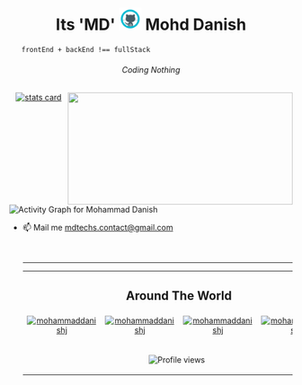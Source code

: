 <h1 align="center">Its 'MD' <!---<img src="https://raw.githubusercontent.com/nixin72/nixin72/master/wave.gif"
            alt="Waving hand animated gif" height="45" width="45" />---> <img src="giticon.gif" height="40" width="40">  Mohd Danish</h1>
  
```
   frontEnd + backEnd !== fullStack
```
    
<h6 align="center">Coding Nothing</h6>

<p align="center">
            <a align="center" href="https://github.com/MohammadDanishJ">
                        <img alt="stats card" height="200px" width="400" src="https://github-readme-streak-stats.herokuapp.com/?user=MohammadDanishJ&theme=radical">
                        <img align="right" height="200px" width="400" src="https://github-readme-stats.vercel.app/api?username=MohammadDanishJ&count_private=true&theme=radical&show_icons=true" />
            </a>
</p>

<p>
            <img alt="Activity Graph for Mohammad Danish" src="https://activity-graph.herokuapp.com/graph?username=MohammadDanishJ&bg_color=0D1117&color=FD428D&line=5BCDEC&point=FFFFFF&hide_border=true" />
</p>     

<!-- <p align="center">
            <a href="https://twitter.com/mohammaddanishj" target="blank">
                        <img src="https://img.shields.io/twitter/follow/mohammaddanishj?logo=twitter&style=for-the-badge" alt="mohammaddanishj" />
            </a>
</p> -->
<ul>
            <li>
                        📫 Mail me 
                        <a target="_blank" rel="noreferrer" href="mailto:conatct.mdtechs@gmail.com?subject=From Github.&amp;body=Hey Mohd Danish, I reached you from your GitHUb Handle.">mdtechs.contact@gmail.com</a>
            </li
</ul>
    <br><br>
    <hr>

            
 <table align="center">
            <tbody>
                        <tr>
                                    <td colspan="4" align="center">
                                                <h2>Around The World</h2>
                                    </td>
                        </tr>
                        <tr>
                                    <td align="center">
                                                <a href="https://twitter.com/mohammaddanishj" target="blank">
                                                            <img align="center"  src="https://img.icons8.com/fluency/48/000000/twitter-circled.png" alt="mohammaddanishj" height="50" width="50" />
                                                </a>
                                    </td>
                                    <td align="center">
                                                <a href="https://instagram.com/mohammaddanishj" target="blank">
                                                            <img align="center" src="https://img.icons8.com/fluency/64/000000/instagram-new.png" alt="mohammaddanishj" height="50" width="50" />
                                                </a>
                                    </td>
                                    <td align="center">
                                                <a href="https://www.linkedin.com/in/mohammaddanishj/" target="blank">
                                                            <img align="center" src="https://img.icons8.com/color/164/000000/linkedin-circled--v2.png" alt="mohammaddanishj" height="50" width="50" />
                                                </a>
                                    </td>
                                    <td align="center">
                                                <a href="https://leetcode.com/MohammadDanishJ/" target="blank">
                                                            <img align="center" src="https://img.icons8.com/external-tal-revivo-color-tal-revivo/24/null/external-level-up-your-coding-skills-and-quickly-land-a-job-logo-color-tal-revivo.png" alt="mohammaddanishj" height="50" width="50" />
                                                </a>
                                    </td>
                        </tr>
                        <tr>
                                    <td colspan="4" align="center"> 
                                                <br/>
                                                
![Profile views](https://komarev.com/ghpvc/?username=MohammadDanishJ&color=brightgreen) &nbsp;
                                    </td>
                        </tr>
            </tbody>
</table>

